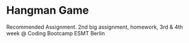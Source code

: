 # Hangman Game
Recommended Assignment. 2nd big assignment, homework, 3rd & 4th week @ Coding Bootcamp ESMT Berlin
